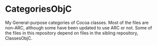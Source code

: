# CategoriesObjC
My General-purpose categories of Cocoa classes.  Most of the files are non-ARC, although some have been updated to use ARC or not.  Some of the files in this repository depend on files in the sibling repository, ClassesObjC.
